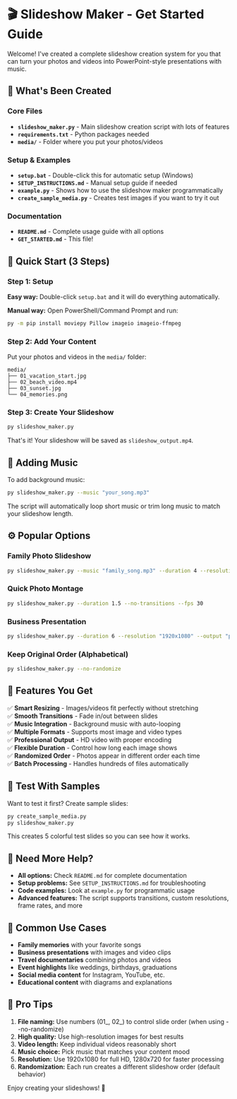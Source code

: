 # 🎬 Slideshow Maker - Get Started Guide

Welcome! I've created a complete slideshow creation system for you that can turn your photos and videos into PowerPoint-style presentations with music.

## 📁 What's Been Created

### Core Files
- **`slideshow_maker.py`** - Main slideshow creation script with lots of features
- **`requirements.txt`** - Python packages needed
- **`media/`** - Folder where you put your photos/videos

### Setup & Examples  
- **`setup.bat`** - Double-click this for automatic setup (Windows)
- **`SETUP_INSTRUCTIONS.md`** - Manual setup guide if needed
- **`example.py`** - Shows how to use the slideshow maker programmatically
- **`create_sample_media.py`** - Creates test images if you want to try it out

### Documentation
- **`README.md`** - Complete usage guide with all options
- **`GET_STARTED.md`** - This file!

## 🚀 Quick Start (3 Steps)

### Step 1: Setup
**Easy way:** Double-click `setup.bat` and it will do everything automatically.

**Manual way:** Open PowerShell/Command Prompt and run:
```bash
py -m pip install moviepy Pillow imageio imageio-ffmpeg
```

### Step 2: Add Your Content
Put your photos and videos in the `media/` folder:
```
media/
├── 01_vacation_start.jpg
├── 02_beach_video.mp4  
├── 03_sunset.jpg
└── 04_memories.png
```

### Step 3: Create Your Slideshow
```bash
py slideshow_maker.py
```

That's it! Your slideshow will be saved as `slideshow_output.mp4`.

## 🎵 Adding Music

To add background music:
```bash
py slideshow_maker.py --music "your_song.mp3"
```

The script will automatically loop short music or trim long music to match your slideshow length.

## ⚙️ Popular Options

### Family Photo Slideshow
```bash
py slideshow_maker.py --music "family_song.mp3" --duration 4 --resolution "1920x1080"
```

### Quick Photo Montage
```bash
py slideshow_maker.py --duration 1.5 --no-transitions --fps 30
```

### Business Presentation
```bash
py slideshow_maker.py --duration 6 --resolution "1920x1080" --output "presentation.mp4"
```

### Keep Original Order (Alphabetical)
```bash
py slideshow_maker.py --no-randomize
```

## 🎨 Features You Get

✅ **Smart Resizing** - Images/videos fit perfectly without stretching  
✅ **Smooth Transitions** - Fade in/out between slides  
✅ **Music Integration** - Background music with auto-looping  
✅ **Multiple Formats** - Supports most image and video types  
✅ **Professional Output** - HD video with proper encoding  
✅ **Flexible Duration** - Control how long each image shows  
✅ **Randomized Order** - Photos appear in different order each time  
✅ **Batch Processing** - Handles hundreds of files automatically  

## 🧪 Test With Samples

Want to test it first? Create sample slides:
```bash
py create_sample_media.py
py slideshow_maker.py
```

This creates 5 colorful test slides so you can see how it works.

## 📖 Need More Help?

- **All options:** Check `README.md` for complete documentation
- **Setup problems:** See `SETUP_INSTRUCTIONS.md` for troubleshooting
- **Code examples:** Look at `example.py` for programmatic usage
- **Advanced features:** The script supports transitions, custom resolutions, frame rates, and more

## 🎯 Common Use Cases

- **Family memories** with your favorite songs
- **Business presentations** with images and video clips  
- **Travel documentaries** combining photos and videos
- **Event highlights** like weddings, birthdays, graduations
- **Social media content** for Instagram, YouTube, etc.
- **Educational content** with diagrams and explanations

## 🔧 Pro Tips

1. **File naming:** Use numbers (01_, 02_) to control slide order (when using --no-randomize)
2. **High quality:** Use high-resolution images for best results  
3. **Video length:** Keep individual videos reasonably short
4. **Music choice:** Pick music that matches your content mood
5. **Resolution:** Use 1920x1080 for full HD, 1280x720 for faster processing
6. **Randomization:** Each run creates a different slideshow order (default behavior)

Enjoy creating your slideshows! 🎉